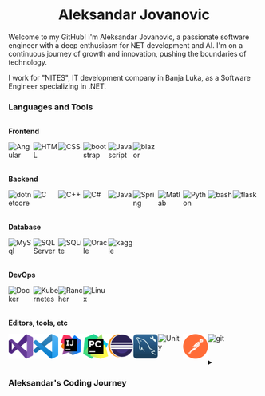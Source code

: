 <h1 align="center">Aleksandar Jovanovic</h1>

Welcome to my GitHub! I'm Aleksandar Jovanovic, a passionate software engineer with a deep enthusiasm for NET development and AI. I'm on a continuous journey of growth and innovation, pushing the boundaries of technology.

I work for "NITES", IT development company in Banja Luka, as a Software Engineer specializing in .NET.


### Languages and Tools


<div class="column">
  
**Frontend**
<div class="row">
<img align="left" alt="Angular" title="Angular" width="50px" src="https://cdn.jsdelivr.net/gh/devicons/devicon@latest/icons/angular/angular-original.svg" />
<img align="left" alt="HTML" title="HTML" width="50px" src="https://cdn.jsdelivr.net/gh/devicons/devicon/icons/html5/html5-original.svg" />
<img align="left" alt="CSS" title="CSS" width="50px" src="https://cdn.jsdelivr.net/gh/devicons/devicon/icons/css3/css3-original.svg" />
<img align="left" alt="bootstrap" title="bootstrap" width="50px" src="https://cdn.jsdelivr.net/gh/devicons/devicon@latest/icons/bootstrap/bootstrap-original.svg" />
          
<img align="left" alt="Javascript" title="Javascript" width="50px" src="https://cdn.jsdelivr.net/gh/devicons/devicon/icons/javascript/javascript-original.svg" />
<img align="left" alt="blazor" title="blazor" width="50px" src="https://cdn.jsdelivr.net/gh/devicons/devicon@latest/icons/blazor/blazor-original.svg" />
          
<br><br><br>
</div>  
  
**Backend**
<div class="row">
<img align="left" alt="dotnetcore" title="dotnetcore" width="50px" src="https://cdn.jsdelivr.net/gh/devicons/devicon@latest/icons/dotnetcore/dotnetcore-original.svg" />         
<img align="left" alt="C" title="C" width="50px" src="https://cdn.jsdelivr.net/gh/devicons/devicon/icons/c/c-original.svg" />
<img align="left" alt="C++" title="C++" width="50px" src="https://cdn.jsdelivr.net/gh/devicons/devicon/icons/cplusplus/cplusplus-original.svg" />
<img align="left" alt="C#" title="C#" width="50px" src="https://cdn.jsdelivr.net/gh/devicons/devicon/icons/csharp/csharp-original.svg" />
<img align="left" alt="Java" title="Java" width="50px" src="https://cdn.jsdelivr.net/gh/devicons/devicon/icons/java/java-original.svg" />
<img align="left" alt="Spring" title="Spring" width="50px" src="https://cdn.jsdelivr.net/gh/devicons/devicon@latest/icons/spring/spring-original.svg" />
<img align="left" alt="Matlab" title="Matlab" width="50px" src="https://cdn.jsdelivr.net/gh/devicons/devicon@latest/icons/matlab/matlab-original.svg" />
<img align="left" alt="Python" title="Python" width="50px" src="https://cdn.jsdelivr.net/gh/devicons/devicon/icons/python/python-original.svg" />
<img align="left" alt="bash" title="bash" width="50px" src="https://cdn.jsdelivr.net/gh/devicons/devicon@latest/icons/bash/bash-original.svg" />
<img align="left" alt="flask" title="flask" width="50px" src="https://cdn.jsdelivr.net/gh/devicons/devicon@latest/icons/flask/flask-original.svg" />
          
<br><br><br>

</div>     

**Database**
<div class="row">
<img align="left" alt="MySql" title="MySql" width="50px" src="https://cdn.jsdelivr.net/gh/devicons/devicon/icons/mysql/mysql-original-wordmark.svg" />
<img align="left" alt="SQL Server" title="SQL server" width="50px" src="https://cdn.jsdelivr.net/gh/devicons/devicon/icons/microsoftsqlserver/microsoftsqlserver-original-wordmark.svg" />
<img align="left" alt="SQLite" title="SQLite" width="50px" src="https://cdn.jsdelivr.net/gh/devicons/devicon/icons/sqlite/sqlite-original-wordmark.svg" />  
<img align="left" alt="Oracle" title="Oracle" width="50px" src="https://cdn.jsdelivr.net/gh/devicons/devicon@latest/icons/oracle/oracle-original.svg" />
<img align="left" alt="kaggle" title="kaggle" width="50px" src="https://cdn.jsdelivr.net/gh/devicons/devicon@latest/icons/kaggle/kaggle-original-wordmark.svg" />
          
<br><br><br>      
</div>

**DevOps**
<div class="row">
<img align="left" alt="Docker" title="Docker" width="50px" src="https://cdn.jsdelivr.net/gh/devicons/devicon@latest/icons/docker/docker-original-wordmark.svg"  />
<img align="left" alt="Kubernetes" title="Kubernetes" width="50px" src="https://cdn.jsdelivr.net/gh/devicons/devicon@latest/icons/kubernetes/kubernetes-original-wordmark.svg" />
<img align="left" alt="Rancher" title="Rancher" width="50px" src="https://cdn.jsdelivr.net/gh/devicons/devicon@latest/icons/rancher/rancher-original-wordmark.svg" />
<img align="left" alt="Linux" title="Linux" width="50px" src="https://cdn.jsdelivr.net/gh/devicons/devicon@latest/icons/linux/linux-original.svg" />
          
          
<br><br><br>      
</div>

**Editors, tools, etc**
<div class="row">
<img align="left" alt="Visual Studio" title="Visual Studio" width="50px" src="./resources/visual-studio_logo.png?raw=true" />
<img align="left" alt="Visual Studio Code" title="Visual Studio Code" width="50px" src="./resources/visual-studio-code_logo.png?raw=true" />
<img align="left" alt="IntelliJ IDEA" title="IntelliJ IDEA" width="50px" src="./resources/IntelliJ-IDEA_logo.png?raw=true" />
<img align="left" alt="PyCharm" title="PyCharm" width="50px" src="./resources/py-charm_logo.svg?raw=true" />
<img align="left" alt="Eclipse" title="Eclipse" width="50px" src="./resources/eclipse_logo.png?raw=true" />
<img align="left" alt="MySql Workbench" title="MySql Workbench" width="50px" src="./resources/mysql_workbench_logo.png?raw=true" />
<img align="left" alt="Unity" title="Unity" width="50px" src="https://cdn.jsdelivr.net/gh/devicons/devicon/icons/unity/unity-original-wordmark.svg" />
<img align="left" alt="Postman" title="Postman" width="50px" src="./resources/postman_logo.png?raw=true" />
<img align="left" alt="git" title="git" width="50px"  src="https://cdn.jsdelivr.net/gh/devicons/devicon@latest/icons/git/git-original.svg" />

<br><br>
</div>


<details>
  <summary><h3> Aleksandar's Coding Journey</h3></summary>
  My journey in the world of programming began in elementary school when I first started coding and participated in school competitions.

  I've been fortunate to continue exploring the fascinating world of programming under the guidance of my father, who was an experienced programmer. This early exposure to the field ignited my curiosity and nurtured my ambition to delve deeper into software development.

  Currently, I'm pursuing my degree in software engineering, and I'm excited to be a perpetual student of this ever-evolving field. Alongside my studies, I work as an educator in a private school, where I teach C# and Unity, sharing my knowledge and passion for programming with others.

  Throughout my college journey, I've been actively involved in various projects, with a strong focus on backend development. I relish the challenges of creating robust and efficient systems that make a difference.

  I'm constantly driven by my passion for technology and my eagerness to learn new things. I believe that the world of software development is limitless, and I'm excited to continue my journey, pushing boundaries, and making a positive impact with my code.


